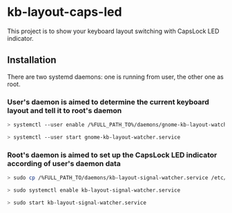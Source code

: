 # kb-layout-caps-led

This project is to show your keyboard layout switching with CapsLock LED indicator.

## Installation

There are two systemd daemons: one is running from user, the other one as root.

### User's daemon is aimed to determine the current keyboard layout and tell it to root's daemon

```bash
> systemctl --user enable /%FULL_PATH_TO%/daemons/gnome-kb-layout-watcher.service
```

```bash
> systemctl --user start gnome-kb-layout-watcher.service
```

### Root's daemon is aimed to set up the CapsLock LED indicator according of user's daemon data

```bash
> sudo cp /%FULL_PATH_TO/daemons/kb-layout-signal-watcher.service /etc/systemd/system/kb-layout-signal-watcher.service
```

```bash
> sudo systemctl enable kb-layout-signal-watcher.service
```

```bash
> sudo start kb-layout-signal-watcher.service
```

